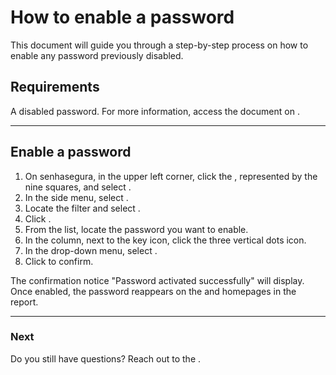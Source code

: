 # How to enable a password 

This document will guide you through a step-by-step process on how to enable any password previously disabled.

## Requirements
A disabled password. For more information, access the document on .


***

## Enable a password

1. On senhasegura, in the upper left corner, click the , represented by the nine squares, and select .
2. In the side menu, select . 
3. Locate the  filter and select .
5. Click .
6. From the list, locate the password you want to enable.
7. In the  column, next to the key icon, click the three vertical dots icon.
8. In the drop-down menu, select .
9. Click  to confirm.

The confirmation notice "Password activated successfully" will display. Once enabled, the password reappears on the  and  homepages in the report.

***

### Next



 Do you still have questions? Reach out to the .